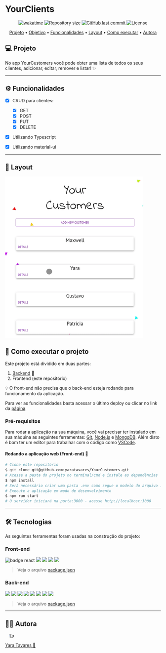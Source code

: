 # YourClients

<p align="center">
    <a href="https://wakatime.com/badge/user/97595b44-027b-4695-a588-53e9c884f7e2/project/c160d075-a9bb-4179-9b5b-cf607f0c2962"><img src="https://wakatime.com/badge/user/97595b44-027b-4695-a588-53e9c884f7e2/project/c160d075-a9bb-4179-9b5b-cf607f0c2962.svg"    alt="wakatime"></a>
    <img alt="Repository size" src="https://img.shields.io/github/repo-size/yaratavares/YourCustomers">
    <a href="https://github.com/yaratavares/YourCustomers/commits/master">
    <img alt="GitHub last commit" src="https://img.shields.io/github/last-commit/yaratavares/YourCustomers
">
  </a>
   <img alt="License" src="https://img.shields.io/badge/license-MIT-brightgreen"></p>
</p>
<p align="center">
 <a href="#projeto">Projeto</a> •
  <a href="#objetivo">Objetivo</a> •
 <a href="#funcionalidades">Funcionalidades</a> •
 <a href="#layout">Layout</a> • 
 <a href="#como-executar">Como executar</a> • 
 <a href="#autora">Autora</a>
</p>

## 💻 Projeto

No app YourCustomers você pode obter uma lista de todos os seus clientes, adicionar, editar, remover e listar! ✨

---

## ⚙️ Funcionalidades

- [x] CRUD para clientes:

  - [x] GET
  - [x] POST
  - [x] PUT
  - [x] DELETE

- [x] Utilizando Typescript

- [x] Utilizando material-ui

---
## 🎨 Layout

<img alt="Made by yaratavares" src="./src/utils/assets/yourcustomers.gif">


## 🚀 Como executar o projeto

Este projeto está dividido em duas partes:

1. [Backend](https://github.com/yaratavares/API-yourCustomers) 🎲
2. Frontend (este repositório) 

💡 O front-end não precisa que o back-end esteja rodando para funcionamento da aplicação.

Para ver as funcionalidades basta acessar o último deploy ou clicar no link da [página](https://your-customers.vercel.app/).

### Pré-requisitos

Para rodar a aplicação na sua máquina, você vai precisar ter instalado em sua máquina as seguintes ferramentas:
[Git](https://git-scm.com), [Node.js](https://nodejs.org/en/) e [MongoDB](https://www.mongodb.com/docs/manual/tutorial/getting-started/).
Além disto é bom ter um editor para trabalhar com o código como [VSCode](https://code.visualstudio.com/).

####  Rodando a aplicação web (Front-end) 🧭


```bash
# Clone este repositório
$ git clone git@github.com:yaratavares/YourCustomers.git
# Acesse a pasta do projeto no terminal/cmd e instale as dependências
$ npm install
# Será necessário criar uma pasta .env como segue o modelo do arquivo .env.example
# Execute a aplicação em modo de desenvolvimento
$ npm run start
# O servidor iniciará na porta:3000 - acesse http://localhost:3000
```

---

## 🛠 Tecnologias

As seguintes ferramentas foram usadas na construção do projeto:


### Front-end

<p >
<a src="https://reactjs.org/">
<img src="https://img.shields.io/badge/React-20232A?style=for-the-badge&logo=react&logoColor=61DAFB" alt="badge react"/> </a><a src="https://github.com/ReactTraining/react-router/tree/master/packages/react-router-dom"><img src="https://img.shields.io/badge/React_Router-CA4245?style=for-the-badge&logo=react-router&logoColor=white"/></a>
<a src="https://axios-http.com/"><img src="https://img.shields.io/badge/Axios-6F63E7?style=for-the-badge"/></a>
<a src='https://mui.com/pt/'>
<img src='https://img.shields.io/badge/Material%20UI-007FFF?style=for-the-badge&logo=mui&logoColor=white'>
</a> <a src="https://react-hot-toast.com/"><img src="https://img.shields.io/badge/React Hot Toast-482307?style=for-the-badge"/></a> 
</p>

> Veja o arquivo [package.json](./package.json)

### Back-end

<p>
<a src="https://nodejs.org/en/"><img src="https://img.shields.io/badge/Node.js-339933?style=for-the-badge&logo=nodedotjs&logoColor=white" /></a>
<img src='https://img.shields.io/badge/TypeScript-007ACC?style=for-the-badge&logo=typescript&logoColor=white'>
<a src="https://expressjs.com/pt-br/"><img src="https://img.shields.io/badge/Express.js-000000?style=for-the-badge&logo=express&logoColor=white"/></a>
<a src="https://www.mongodb.com/docs/manual/tutorial/getting-started/"><img src="https://img.shields.io/badge/MongoDB-4EA94B?style=for-the-badge&logo=mongodb&logoColor=white"/></a>
<a src="https://joi.dev/"><img src="https://img.shields.io/badge/joi-0A7EFA?style=for-the-badge"/></a>
<a src="https://github.com/expressjs/cors"><img src="https://img.shields.io/badge/cors-000000?style=for-the-badge"/></a>
<a src="https://github.com/motdotla/dotenv"><img src="https://img.shields.io/badge/.env-ECD53F?style=for-the-badge"/></a>
<a src='https://jestjs.io/docs/next/getting-started'>
<img src='https://img.shields.io/badge/Jest-C21325?style=for-the-badge&logo=jest&logoColor=white'/>
</a>
</p>


> Veja o arquivo [package.json](https://github.com/yaratavares/API-YourClients/blob/main/package.json)

---

## 🧜‍♀️ Autora

<a href="https://www.linkedin.com/in/yaracristinatavares/" >
 <img style="clip-path: circle()" src="https://avatars.githubusercontent.com/u/91642311?v=4" width="100px;" alt="foto"/>
 <p>Yara Tavares 🚀</p>
</a>
